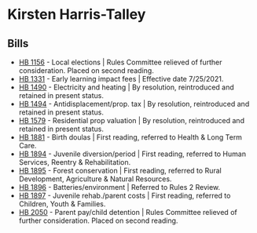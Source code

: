 # Kirsten Harris-Talley
## Bills
* [HB 1156](/bill/2021-22/hb/1156/) - Local elections | Rules Committee relieved of further consideration.  Placed on second reading.
* [HB 1331](/bill/2021-22/hb/1331/) - Early learning impact fees | Effective date 7/25/2021.
* [HB 1490](/bill/2021-22/hb/1490/) - Electricity and heating | By resolution, reintroduced and retained in present status.
* [HB 1494](/bill/2021-22/hb/1494/) - Antidisplacement/prop. tax | By resolution, reintroduced and retained in present status.
* [HB 1579](/bill/2021-22/hb/1579/) - Residential prop valuation | By resolution, reintroduced and retained in present status.
* [HB 1881](/bill/2021-22/hb/1881/) - Birth doulas | First reading, referred to Health & Long Term Care.
* [HB 1894](/bill/2021-22/hb/1894/) - Juvenile diversion/period | First reading, referred to Human Services, Reentry & Rehabilitation.
* [HB 1895](/bill/2021-22/hb/1895/) - Forest conservation | First reading, referred to Rural Development, Agriculture & Natural Resources.
* [HB 1896](/bill/2021-22/hb/1896/) - Batteries/environment | Referred to Rules 2 Review.
* [HB 1897](/bill/2021-22/hb/1897/) - Juvenile rehab./parent costs | First reading, referred to Children, Youth & Families.
* [HB 2050](/bill/2021-22/hb/2050/) - Parent pay/child detention | Rules Committee relieved of further consideration.  Placed on second reading.
